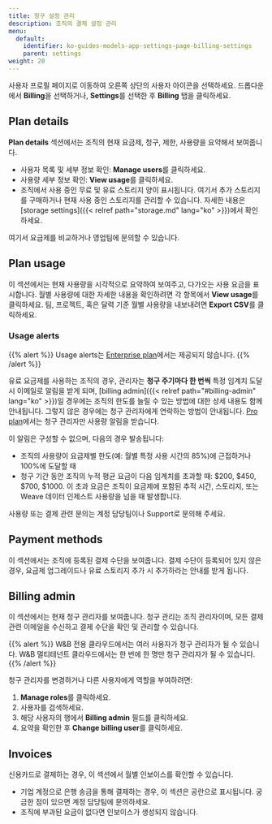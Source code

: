 ```yaml
---
title: 청구 설정 관리
description: 조직의 결제 설정 관리
menu:
  default:
    identifier: ko-guides-models-app-settings-page-billing-settings
    parent: settings
weight: 20
---
```


사용자 프로필 페이지로 이동하여 오른쪽 상단의 사용자 아이콘을 선택하세요. 드롭다운에서 **Billing**을 선택하거나, **Settings**를 선택한 후 **Billing** 탭을 클릭하세요.

## Plan details

**Plan details** 섹션에서는 조직의 현재 요금제, 청구, 제한, 사용량을 요약해서 보여줍니다.

- 사용자 목록 및 세부 정보 확인: **Manage users**를 클릭하세요.
- 사용량 세부 정보 확인: **View usage**를 클릭하세요.
- 조직에서 사용 중인 무료 및 유료 스토리지 양이 표시됩니다. 여기서 추가 스토리지를 구매하거나 현재 사용 중인 스토리지를 관리할 수 있습니다. 자세한 내용은 [storage settings]({{< relref path="storage.md" lang="ko" >}})에서 확인하세요.

여기서 요금제를 비교하거나 영업팀에 문의할 수 있습니다.

## Plan usage

이 섹션에서는 현재 사용량을 시각적으로 요약하여 보여주고, 다가오는 사용 요금을 표시합니다. 월별 사용량에 대한 자세한 내용을 확인하려면 각 항목에서 **View usage**를 클릭하세요. 팀, 프로젝트, 혹은 달력 기준 월별 사용량을 내보내려면 **Export CSV**를 클릭하세요.

### Usage alerts

{{% alert %}}
Usage alerts는 [Enterprise plan](https://wandb.ai/site/pricing/)에서는 제공되지 않습니다.
{{% /alert %}}

유료 요금제를 사용하는 조직의 경우, 관리자는 **청구 주기마다 한 번씩** 특정 임계치 도달 시 이메일로 알림을 받게 되며, [billing admin]({{< relref path="#billing-admin" lang="ko" >}})일 경우에는 조직의 한도를 늘릴 수 있는 방법에 대한 상세 내용도 함께 안내됩니다. 그렇지 않은 경우에는 청구 관리자에게 연락하는 방법이 안내됩니다. [Pro plan](https://wandb.ai/site/pricing/)에서는 청구 관리자만 사용량 알림을 받습니다.

이 알림은 구성할 수 없으며, 다음의 경우 발송됩니다:

- 조직의 사용량이 요금제별 한도(예: 월별 특정 사용 시간의 85%)에 근접하거나 100%에 도달할 때
- 청구 기간 동안 조직의 누적 평균 요금이 다음 임계치를 초과할 때: $200, $450, $700, $1000. 이 초과 요금은 조직이 요금제에 포함된 추적 시간, 스토리지, 또는 Weave 데이터 인제스트 사용량을 넘을 때 발생합니다.

사용량 또는 결제 관련 문의는 계정 담당팀이나 Support로 문의해 주세요.

## Payment methods

이 섹션에서는 조직에 등록된 결제 수단을 보여줍니다. 결제 수단이 등록되어 있지 않은 경우, 요금제 업그레이드나 유료 스토리지 추가 시 추가하라는 안내를 받게 됩니다.

## Billing admin

이 섹션에서는 현재 청구 관리자를 보여줍니다. 청구 관리는 조직 관리자이며, 모든 결제 관련 이메일을 수신하고 결제 수단을 확인 및 관리할 수 있습니다.

{{% alert %}}
W&B 전용 클라우드에서는 여러 사용자가 청구 관리자가 될 수 있습니다. W&B 멀티테넌트 클라우드에서는 한 번에 한 명만 청구 관리자가 될 수 있습니다.
{{% /alert %}}

청구 관리자를 변경하거나 다른 사용자에게 역할을 부여하려면:

1. **Manage roles**를 클릭하세요.
1. 사용자를 검색하세요.
1. 해당 사용자의 행에서 **Billing admin** 필드를 클릭하세요.
1. 요약을 확인한 후 **Change billing user**를 클릭하세요.

## Invoices

신용카드로 결제하는 경우, 이 섹션에서 월별 인보이스를 확인할 수 있습니다.
- 기업 계정으로 은행 송금을 통해 결제하는 경우, 이 섹션은 공란으로 표시됩니다. 궁금한 점이 있으면 계정 담당팀에 문의하세요.
- 조직에 부과된 요금이 없다면 인보이스가 생성되지 않습니다.